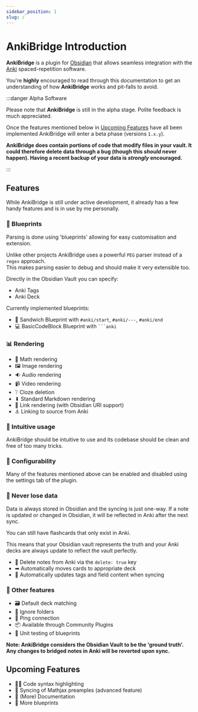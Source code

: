 ```yaml
---
sidebar_position: 1
slug: /
---
```


# AnkiBridge Introduction

**AnkiBridge** is a plugin for [Obsidian] that allows seamless integration
with the [Anki] spaced-repetition software.

You're **highly** encouraged to read through this documentation to get an
understanding of how **AnkiBridge** works and pit-falls to avoid.

:::danger Alpha Software

Please note that **AnkiBridge** is still in the alpha stage.
Polite feedback is much appreciated.

Once the features mentioned below in [Upcoming Features](#upcoming-features)
have all been implemented
AnkiBridge will enter a beta phase (versions `1.x.y`). 

**AnkiBridge does contain portions of code that modify files in your vault.
It could therefore delete data through a bug (though this _should_ never happen).
Having a recent backup of your data is _strongly_ encouraged.**

:::

## Features

While AnkiBridge is still under active development, it already has a few handy
features and is in use by me personally.
### 📘 Blueprints

Parsing is done using 'blueprints' allowing for easy customisation and extension.

Unlike other projects AnkiBridge uses a powerful `PEG` parser instead of a `regex` approach.  
This makes parsing easier to debug and should make it very extensible too.

Directly in the Obsidian Vault you can specify:
- Anki Tags
- Anki Deck

Currently implemented blueprints:
- 🥪 Sandwich Blueprint with `#anki/start`, `#anki/---`, `#anki/end`
- 💻 BasicCodeBlock Blueprint with ` ```anki `

### 📊 Rendering
- 🧮 Math rendering
- 🖼 Image rendering
- 🔉 Audio rendering
- 📹 Video rendering
- ❔ Cloze deletion
- ⬇ Standard Markdown rendering
- 🔗 Link rendering (with Obsidian URI support)
- ⚓ Linking to source from Anki

### 🧠 Intuitive usage

AnkiBridge should be intuitive to use and its codebase should be clean and free
of too many tricks.

### 🔧 Configurability

Many of the features mentioned above can be enabled and disabled using the
settings tab of the plugin.

### 🔏 Never lose data

Data is always stored in Obsidian and the syncing is just one-way. 
If a note is updated or changed in Obsidian, it will be reflected in Anki after
the next sync.

You can still have flashcards that only exist in Anki.

This means that your Obsidian vault represents the truth and your Anki decks 
are always update to reflect the vault perfectly.

- 🚮 Delete notes from Anki via the `delete: true` key
- ➡ Automatically moves cards to appropriate deck
- 🤖 Automatically updates tags and field content when syncing 

### 💪 Other features

- 🗃 Default deck matching
- 📂 Ignore folders
- 🏓 Ping connection
- 📦 Available through Community Plugins
- 🧪 Unit testing of blueprints

__Note: AnkiBridge considers the Obsidian Vault to be the 'ground truth'. Any
changes to bridged notes in Anki will be reverted upon sync.__

## Upcoming Features

- 👩‍💻 Code syntax highlighting
- 🌉 Syncing of Mathjax preamples (advanced feature)
- 📄 (More) Documentation
- 📘 More blueprints

[Obsidian]: https://obsidian.md/
[Anki]: https://apps.ankiweb.net/
